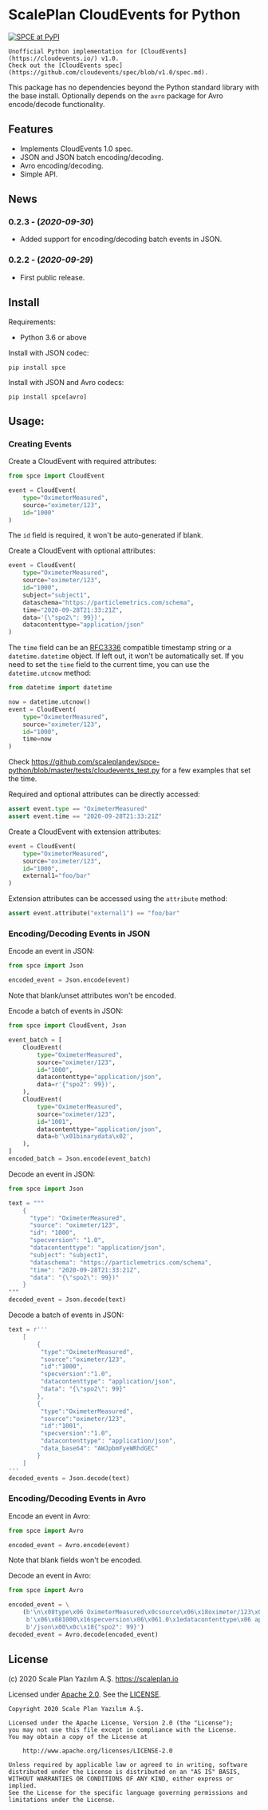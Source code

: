 # ScalePlan CloudEvents for Python

[![SPCE at PyPI](https://img.shields.io/pypi/v/spce.svg?maxAge=2592)](https://pypi.python.org/pypi/spce)

    Unofficial Python implementation for [CloudEvents](https://cloudevents.io/) v1.0.
    Check out the [CloudEvents spec](https://github.com/cloudevents/spec/blob/v1.0/spec.md).

This package has no dependencies beyond the Python standard library with the base install.
Optionally depends on the `avro` package for Avro encode/decode functionality.

## Features

* Implements CloudEvents 1.0 spec.
* JSON and JSON batch encoding/decoding.
* Avro encoding/decoding.
* Simple API.

## News

### 0.2.3 - (*2020-09-30*)

* Added support for encoding/decoding batch events in JSON.  

### 0.2.2 - (*2020-09-29*)

* First public release. 

## Install

Requirements:

* Python 3.6 or above

Install with JSON codec:
    
    pip install spce
    
Install with JSON and Avro codecs:

    pip install spce[avro]
    
## Usage:

### Creating Events

Create a CloudEvent with required attributes:

```python
from spce import CloudEvent

event = CloudEvent(
    type="OximeterMeasured",
    source="oximeter/123",
    id="1000"
)
```

The `id` field is required, it won't be auto-generated if blank.

Create a CloudEvent with optional attributes:

```python
event = CloudEvent(
    type="OximeterMeasured",
    source="oximeter/123",
    id="1000",
    subject="subject1",
    dataschema="https://particlemetrics.com/schema",
    time="2020-09-28T21:33:21Z",
    data='{\"spo2\": 99})',
    datacontenttype="application/json"
)
```

The `time` field can be an [RFC3336](https://tools.ietf.org/html/rfc3339) compatible timestamp string or a `datetime.datetime` object.
If left out, it won't be automatically set. If you need to set the `time` field to the current time,
you can use the `datetime.utcnow` method:

```python
from datetime import datetime

now = datetime.utcnow()
event = CloudEvent(
    type="OximeterMeasured",
    source="oximeter/123",
    id="1000",
    time=now
)
```

Check https://github.com/scaleplandev/spce-python/blob/master/tests/cloudevents_test.py for a few examples that set the time.

Required and optional attributes can be directly accessed:

```python
assert event.type == "OximeterMeasured" 
assert event.time == "2020-09-28T21:33:21Z" 
```

Create a CloudEvent with extension attributes:

```python
event = CloudEvent(
    type="OximeterMeasured",
    source="oximeter/123",
    id="1000",
    external1="foo/bar"
)
```

Extension attributes can be accessed using the `attribute` method:

```python
assert event.attribute("external1") == "foo/bar" 
```

### Encoding/Decoding Events in JSON

Encode an event in JSON:

```python
from spce import Json

encoded_event = Json.encode(event)
```

Note that blank/unset attributes won't be encoded.

Encode a batch of events in JSON:

```python
from spce import CloudEvent, Json

event_batch = [
    CloudEvent(
        type="OximeterMeasured",
        source="oximeter/123",
        id="1000",
        datacontenttype="application/json",
        data=r'{"spo2": 99})',
    ),
    CloudEvent(
        type="OximeterMeasured",
        source="oximeter/123",
        id="1001",
        datacontenttype="application/json",
        data=b'\x01binarydata\x02',
    ),
]
encoded_batch = Json.encode(event_batch)
```

Decode an event in JSON:

```python
from spce import Json

text = """
    {
      "type": "OximeterMeasured",
      "source": "oximeter/123",
      "id": "1000",
      "specversion": "1.0",
      "datacontenttype": "application/json",
      "subject": "subject1",
      "dataschema": "https://particlemetrics.com/schema",
      "time": "2020-09-28T21:33:21Z",
      "data": "{\"spo2\": 99})"
    }
"""
decoded_event = Json.decode(text) 
```

Decode a batch of events in JSON:

```python
text = r'''
    [
        {
         "type":"OximeterMeasured",
         "source":"oximeter/123",
         "id":"1000",
         "specversion":"1.0",
         "datacontenttype": "application/json",
         "data": "{\"spo2\": 99}"
        },
        {
         "type":"OximeterMeasured",
         "source":"oximeter/123",
         "id":"1001",
         "specversion":"1.0",
         "datacontenttype": "application/json",
         "data_base64": "AWJpbmFyeWRhdGEC"
        }
    ]
'''
decoded_events = Json.decode(text) 
```

### Encoding/Decoding Events in Avro

Encode an event in Avro:

```python
from spce import Avro

encoded_event = Avro.encode(event)
```

Note that blank fields won't be encoded.

Decode an event in Avro:

```python
from spce import Avro

encoded_event = \
    (b'\n\x08type\x06 OximeterMeasured\x0csource\x06\x18oximeter/123\x04id'
     b'\x06\x081000\x16specversion\x06\x061.0\x1edatacontenttype\x06 application'
     b'/json\x00\x0c\x18{"spo2": 99}')
decoded_event = Avro.decode(encoded_event) 
```

## License

(c) 2020 Scale Plan Yazılım A.Ş. https://scaleplan.io

Licensed under [Apache 2.0](LICENSE). See the [LICENSE](LICENSE).

    Copyright 2020 Scale Plan Yazılım A.Ş.
    
    Licensed under the Apache License, Version 2.0 (the "License");
    you may not use this file except in compliance with the License.
    You may obtain a copy of the License at
    
        http://www.apache.org/licenses/LICENSE-2.0
    
    Unless required by applicable law or agreed to in writing, software
    distributed under the License is distributed on an "AS IS" BASIS,
    WITHOUT WARRANTIES OR CONDITIONS OF ANY KIND, either express or implied.
    See the License for the specific language governing permissions and
    limitations under the License.
